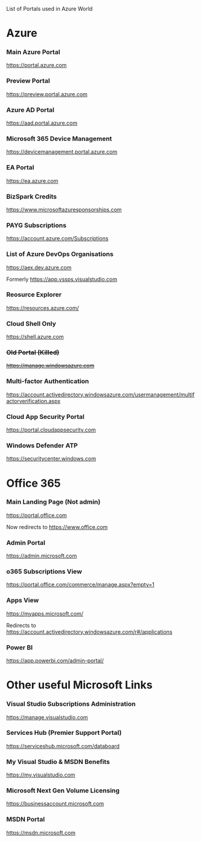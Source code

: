 List of Portals used in Azure World


# Azure

### Main Azure Portal

https://portal.azure.com

### Preview Portal

https://preview.portal.azure.com

### Azure AD Portal

https://aad.portal.azure.com

### Microsoft 365 Device Management

https://devicemanagement.portal.azure.com

### EA Portal

https://ea.azure.com

### BizSpark Credits

https://www.microsoftazuresponsorships.com

### PAYG Subscriptions

https://account.azure.com/Subscriptions

### List of Azure DevOps Organisations

https://aex.dev.azure.com

Formerly https://app.vssps.visualstudio.com

### Reosurce Explorer

https://resources.azure.com/

### Cloud Shell Only

https://shell.azure.com

### ~~Old Portal (Killed)~~

~~https://manage.windowsazure.com~~

### Multi-factor Authentication

https://account.activedirectory.windowsazure.com/usermanagement/multifactorverification.aspx

### Cloud App Security Portal

https://portal.cloudappsecurity.com

### Windows Defender ATP

https://securitycenter.windows.com


# Office 365

### Main Landing Page (Not admin)

https://portal.office.com

Now redirects to https://www.office.com

### Admin Portal

https://admin.microsoft.com

### o365 Subscriptions View

https://portal.office.com/commerce/manage.aspx?empty=1

### Apps View

https://myapps.microsoft.com/

Redirects to https://account.activedirectory.windowsazure.com/r#/applications

### Power BI

https://app.powerbi.com/admin-portal/



# Other useful Microsoft Links

### Visual Studio Subscriptions Administration

https://manage.visualstudio.com

### Services Hub (Premier Support Portal)

https://serviceshub.microsoft.com/databoard

### My Visual Studio & MSDN Benefits 

https://my.visualstudio.com

### Microsoft Next Gen Volume Licensing

https://businessaccount.microsoft.com

### MSDN Portal

https://msdn.microsoft.com


